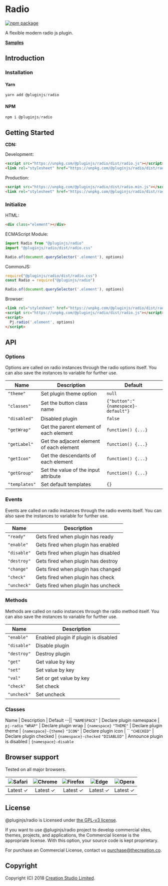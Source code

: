 # Radio

[![npm package](https://img.shields.io/npm/v/@pluginjs/radio.svg)](https://www.npmjs.com/package/@pluginjs/radio)

A flexible modern radio js plugin.

**[Samples](https://codesandbox.io/s/github/pluginjs/pluginjs/tree/master/modules/radio/samples)**

## Introduction

### Installation

#### Yarn

```javascript
yarn add @pluginjs/radio
```

#### NPM

```javascript
npm i @pluginjs/radio
```

## Getting Started

**CDN:**

Development:

```html
<script src="https://unpkg.com/@pluginjs/radio/dist/radio.js"></script>
<link rel="stylesheet" href="https://unpkg.com/@pluginjs/radio/dist/radio.css">
```

Production:

```html
<script src="https://unpkg.com/@pluginjs/radio/dist/radio.min.js"></script>
<link rel="stylesheet" href="https://unpkg.com/@pluginjs/radio/dist/radio.min.css">
```

### Initialize

HTML:

```html
<div class="element"></div>
```

ECMAScript Module:

```javascript
import Radio from "@pluginjs/radio"
import "@pluginjs/radio/dist/radio.css"

Radio.of(document.querySelector('.element'), options)
```

CommonJS:

```javascript
require("@pluginjs/radio/dist/radio.css")
const Radio = require("@pluginjs/radio")

Radio.of(document.querySelector('.element'), options)
```

Browser:

```html
<link rel="stylesheet" href="https://unpkg.com/@pluginjs/radio/dist/radio.css">
<script src="https://unpkg.com/@pluginjs/radio/dist/radio.js"></script>
<script>
  Pj.radio('.element', options)
</script>
```

## API

### Options

Options are called on radio instances through the radio options itself.
You can also save the instances to variable for further use.

Name | Description | Default
--|--|--
`"theme"` | Set plugin theme option | `null`
`"classes"` | Set the button class name  | `{"button":"{namespace}-default"}`
`"disabled"` | Disabled plugin | `false`
`"getWrap"` | Get the parent element of each element | `function() {...}`
`"getLabel"` | Get the adjacent element of each element | `function() {...}`
`"getIcon"` | Get the descendants of each element | `function() {...}`
`"getGroup"` | Set the value of the input attribute | `function() {...}`
`"templates"` | Set default templates | `{}`

### Events

Events are called on radio instances through the radio events itself.
You can also save the instances to variable for further use.

Name | Description
--|--
`"ready"` | Gets fired when plugin has ready
`"enable"` | Gets fired when plugin has enabled
`"disable"` | Gets fired when plugin has disabled
`"destroy"` | Gets fired when plugin has destroy
`"change"` | Gets fired when plugin has changed
`"check"` | Gets fired when plugin has check
`"uncheck"` | Gets fired when plugin has uncheck

### Methods

Methods are called on radio instances through the radio method itself.
You can also save the instances to variable for further use.

Name | Description
--|--
`"enable"` | Enabled plugin if plugin is disabled
`"disable"` | Disable plugin
`"destroy"` | Destroy plugin
`"get"` | Get value by key
`"set"` | Set value by key
`"val"` | Set or get value by key
`"check"` | Set check
`"uncheck"` | Set uncheck

### Classes

Name | Description | Default
--||
`"NAMESPACE"` | Declare plugin namespace | `pj-radio`
`"WRAP"` | Declare plugin wrap | `{namespace}`
`"THEME"` | Declare plugin theme | `{namespace}-{theme}`
`"ICON"` | Declare plugin icon | ``
`"CHECKED"` | Declare plugin checked | `{namespace}-checked`
`"DISABLED"` | Announce plugin is disabled | `{namespace}-disable`

## Browser support

Tested on all major browsers.

| <img src="https://raw.githubusercontent.com/alrra/browser-logos/master/src/safari/safari_32x32.png" alt="Safari"> | <img src="https://raw.githubusercontent.com/alrra/browser-logos/master/src/chrome/chrome_32x32.png" alt="Chrome"> | <img src="https://raw.githubusercontent.com/alrra/browser-logos/master/src/firefox/firefox_32x32.png" alt="Firefox"> | <img src="https://raw.githubusercontent.com/alrra/browser-logos/master/src/edge/edge_32x32.png" alt="Edge"> | <img src="https://raw.githubusercontent.com/alrra/browser-logos/master/src/opera/opera_32x32.png" alt="Opera"> |
|:--:|:--:|:--:|:--:|:--:|
| Latest ✓ | Latest ✓ | Latest ✓ | Latest ✓ | Latest ✓ |

## License

@pluginjs/radio is Licensed under [the GPL-v3 license](LICENSE).

If you want to use @pluginjs/radio project to develop commercial sites, themes, projects, and applications, the Commercial license is the appropriate license. With this option, your source code is kept proprietary.

For purchase an Commercial License, contact us purchase@thecreation.co.

## Copyright

Copyright (C) 2018 [Creation Studio Limited](creationstudio.com).